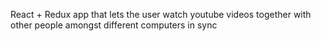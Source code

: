 React + Redux app that lets the user watch youtube videos together with other people amongst different computers in sync